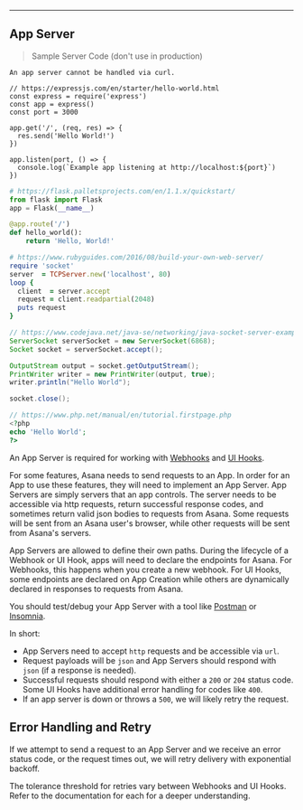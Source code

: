 <hr>
<section class="beta">

# App Server

> Sample Server Code (don't use in production)

```shell
An app server cannot be handled via curl.
```

```javascript--nodejs
// https://expressjs.com/en/starter/hello-world.html
const express = require('express')
const app = express()
const port = 3000

app.get('/', (req, res) => {
  res.send('Hello World!')
})

app.listen(port, () => {
  console.log(`Example app listening at http://localhost:${port}`)
})
```

```python
# https://flask.palletsprojects.com/en/1.1.x/quickstart/
from flask import Flask
app = Flask(__name__)

@app.route('/')
def hello_world():
    return 'Hello, World!'
```

```ruby
# https://www.rubyguides.com/2016/08/build-your-own-web-server/
require 'socket'
server  = TCPServer.new('localhost', 80)
loop {
  client  = server.accept
  request = client.readpartial(2048)
  puts request
}
```

```java
// https://www.codejava.net/java-se/networking/java-socket-server-examples-tcp-ip
ServerSocket serverSocket = new ServerSocket(6868);
Socket socket = serverSocket.accept();

OutputStream output = socket.getOutputStream();
PrintWriter writer = new PrintWriter(output, true);
writer.println("Hello World");

socket.close();
```

```php
// https://www.php.net/manual/en/tutorial.firstpage.php
<?php
echo 'Hello World';
?>
```

An App Server is required for working with [Webhooks](/docs/webhooks)
and [UI Hooks](/docs/ui-hooks).

For some features, Asana needs to send requests to an App. In order for an App to
use these features, they will need to implement an App Server. App Servers are simply servers 
that an app controls. The server needs to be accessible via http requests, return successful 
response codes, and sometimes return valid json bodies to requests from Asana. Some requests 
will be sent from an Asana user's browser, while other requests will be sent from Asana's 
servers. 

App Servers are allowed to define their own paths. During the lifecycle of a Webhook or UI Hook, 
apps will need to declare the endpoints for Asana. For Webhooks, this happens when you create a 
new webhook. For UI Hooks, some endpoints are declared on App Creation while others are dynamically 
declared in responses to requests from Asana.

You should test/debug your App Server with a tool like [Postman](https://www.postman.com/) or 
[Insomnia](https://insomnia.rest/).

In short:

 * App Servers need to accept `http` requests and be accessible via `url`.
 * Request payloads will be `json` and App Servers should respond with `json` (if a response 
 is needed).
 * Successful requests should respond with either a `200` or `204` status code. Some UI Hooks 
 have additional error handling for codes like `400`.
 * If an app server is down or throws a `500`, we will likely retry the request.

## Error Handling and Retry
If we attempt to send a request to an App Server and we receive an error status code, or the 
request times out, we will retry delivery with exponential backoff. 

The tolerance threshold for retries vary between Webhooks and UI Hooks. Refer to the 
documentation for each for a deeper understanding.

</section>
